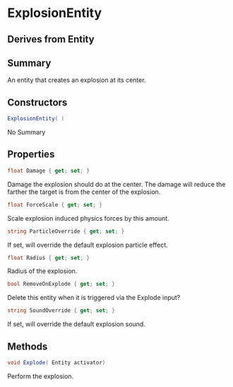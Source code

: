 # ExplosionEntity

## Derives from Entity

## Summary

An entity that creates an explosion at its center.
## Constructors

```c#
ExplosionEntity( ) 
```
No Summary
## Properties

```c#
float Damage { get; set; } 
```
Damage the explosion should do at the center. The damage will reduce the farther the target is from the center of the explosion.
```c#
float ForceScale { get; set; } 
```
Scale explosion induced physics forces by this amount.
```c#
string ParticleOverride { get; set; } 
```
If set, will override the default explosion particle effect.
```c#
float Radius { get; set; } 
```
Radius of the explosion.
```c#
bool RemoveOnExplode { get; set; } 
```
Delete this entity when it is triggered via the Explode input?
```c#
string SoundOverride { get; set; } 
```
If set, will override the default explosion sound.
## Methods

```c#
void Explode( Entity activator) 
```
Perform the explosion.
